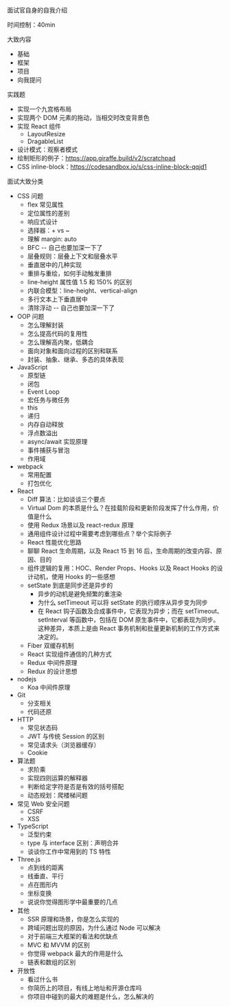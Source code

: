 面试官自身的自我介绍

时间控制：40min

大致内容
* 基础
* 框架
* 项目
* 向我提问

实践题
* 实现一个九宫格布局
* 实现两个 DOM 元素的拖动，当相交时改变背景色
* 实现 React 组件
  * LayoutResize
  * DragableList
* 设计模式：观察者模式
* 绘制矩形的例子：https://app.giraffe.build/v2/scratchpad
* CSS inline-block：https://codesandbox.io/s/css-inline-block-qqjd1

面试大致分类
* CSS 问题
  * flex 常见属性
  * 定位属性的差别
  * 响应式设计
  * 选择器：+ vs ~
  * 理解 margin: auto
  * BFC -- 自己也要加深一下了
  * 层叠规则：层叠上下文和层叠水平
  * 垂直居中的几种实现
  * 重排与重绘，如何手动触发重排
  * line-height 属性值 1.5 和 150% 的区别
  * 内联合模型：line-height、vertical-align
  * 多行文本上下垂直居中
  * 清除浮动 -- 自己也要加深一下了
* OOP 问题
  * 怎么理解封装
  * 怎么提高代码的复用性
  * 怎么理解高内聚，低耦合
  * 面向对象和面向过程的区别和联系
  * 封装、抽象、继承、多态的具体表现
* JavaScript
  * 原型链
  * 闭包
  * Event Loop
  * 宏任务与微任务
  * this
  * 递归
  * 内存自动释放
  * 浮点数溢出
  * async/await 实现原理
  * 事件捕获与冒泡
  * 作用域
* webpack
  * 常用配置
  * 打包优化
* React
  * Diff 算法：比如谈谈三个要点
  * Virtual Dom 的本质是什么？在挂载阶段和更新阶段发挥了什么作用，价值是什么
  * 使用 Redux 场景以及 react-redux 原理
  * 通用组件设计过程中需要考虑到哪些点？举个实际例子
  * React 性能优化思路
  * 聊聊 React 生命周期，以及 React 15 到 16 后，生命周期的改变内容、原因、目的
  * 组件逻辑的复用：HOC、Render Props、Hooks 以及 React Hooks 的设计动机，使用 Hooks 的一些感想
  * setState 到底是同步还是异步的
    * 异步的动机是避免频繁的重渲染
    * 为什么 setTimeout 可以将 setState 的执行顺序从异步变为同步
    * 在 React 钩子函数及合成事件中，它表现为异步；而在 setTimeout、setInterval 等函数中，包括在 DOM 原生事件中，它都表现为同步。这种差异，本质上是由 React 事务机制和批量更新机制的工作方式来决定的。
  * Fiber 双缓存机制
  * React 实现组件通信的几种方式
  * Redux 中间件原理
  * Redux 的设计思想
* nodejs
  * Koa 中间件原理
* Git
  * 分支相关
  * 代码还原
* HTTP
  * 常见状态码
  * JWT 与传统 Session 的区别
  * 常见请求头（浏览器缓存）
  * Cookie
* 算法题
  * 求阶乘
  * 实现四则运算的解释器
  * 判断给定字符是否是有效的括号搭配
  * 动态规划：爬楼梯问题
* 常见 Web 安全问题
  * CSRF
  * XSS
* TypeScript
  * 泛型约束
  * type 与 interface 区别：声明合并
  * 谈谈你工作中常用到的 TS 特性
* Three.js
  * 点到线的距离
  * 线垂直、平行
  * 点在图形内
  * 坐标变换
  * 说说你觉得图形学中最重要的几点
* 其他
  * SSR 原理和场景，你是怎么实现的
  * 跨域问题出现的原因，为什么通过 Node 可以解决
  * 对于前端三大框架的看法和优缺点
  * MVC 和 MVVM 的区别
  * 你觉得 webpack 最大的作用是什么
  * 链表和数组的区别
* 开放性
  * 看过什么书
  * 你简历上的项目，有线上地址和开源仓库吗
  * 你项目中碰到的最大的难题是什么，怎么解决的
